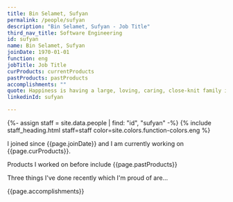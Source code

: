 ```yaml
---
title: Bin Selamet, Sufyan
permalink: /people/sufyan
description: "Bin Selamet, Sufyan - Job Title"
third_nav_title: Software Engineering
id: sufyan
name: Bin Selamet, Sufyan
joinDate: 1970-01-01
function: eng
jobTitle: Job Title
curProducts: currentProducts
pastProducts: pastProducts
accomplishments: ""
quote: Happiness is having a large, loving, caring, close-knit family in another city.
linkedinId: sufyan

---
```


{%- assign staff = site.data.people | find: "id", "sufyan" -%}
{% include staff_heading.html staff=staff color=site.colors.function-colors.eng %}

<p>I joined since {{page.joinDate}} and I am currently working on {{page.curProducts}}.</p>

<p>Products I worked on before include {{page.pastProducts}}</p>

<p>Three things I've done recently which I'm proud of are...</p>
{{page.accomplishments}}
